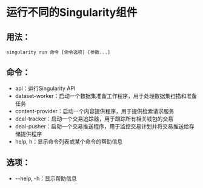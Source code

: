 # 运行不同的Singularity组件

## 用法：
```
singularity run 命令 [命令选项] [参数...]
```

## 命令：
- api：运行Singularity API
- dataset-worker：启动一个数据集准备工作程序，用于处理数据集扫描和准备任务
- content-provider：启动一个内容提供程序，用于提供检索请求服务
- deal-tracker：启动一个交易追踪器，用于跟踪所有相关钱包的交易
- deal-pusher：启动一个交易推送程序，用于监控交易计划并将交易推送给存储提供程序
- help, h：显示命令列表或某个命令的帮助信息

## 选项：
- --help, -h：显示帮助信息